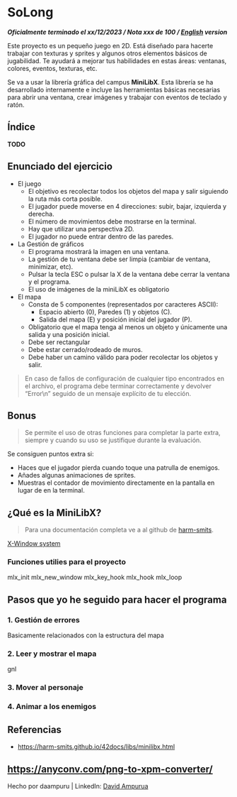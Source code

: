 # SoLong
***Oficialmente terminado el xx/12/2023 / Nota xxx de 100 / [English](README.md) version***

Este proyecto es un pequeño juego en 2D. Está diseñado para hacerte trabajar con texturas y sprites y algunos otros elementos básicos de jugabilidad. Te ayudará a mejorar tus habilidades en estas áreas: ventanas, colores, eventos, texturas, etc.

Se va a usar la librería gráfica del campus **MiniLibX**. Esta librería se ha desarrollado internamente e incluye las herramientas básicas necesarias para abrir una ventana, crear imágenes y trabajar con eventos de teclado y ratón.


## Índice
**TODO**


## Enunciado del ejercicio
  - El juego
    - El objetivo es recolectar todos los objetos del mapa y salir siguiendo la ruta más corta posible.
    - El jugador puede moverse en 4 direcciones: subir, bajar, izquierda y derecha.
    - El número de movimientos debe mostrarse en la terminal.
    - Hay que utilizar una perspectiva 2D.
    - El jugador no puede entrar dentro de las paredes.
  - La Gestión de gráficos
    - El programa mostrará la imagen en una ventana.
    - La gestión de tu ventana debe ser limpia (cambiar de ventana, minimizar, etc).
    - Pulsar la tecla ESC o pulsar la X de la ventana debe cerrar la ventana y el programa.
    - El uso de imágenes de la miniLibX es obligatorio
  - El mapa
    - Consta de 5 componentes (representados por caracteres ASCII):
      - Espacio abierto (0), Paredes (1) y objetos (C).
      - Salida del mapa (E) y posición inicial del jugador (P).
    - Obligatorio que el mapa tenga al menos un objeto y únicamente una salida y una posición inicial.
    -  Debe ser rectangular
    -  Debe estar cerrado/rodeado de muros.
    -  Debe haber un camino válido para poder recolectar los objetos y salir.

> En caso de fallos de configuración de cualquier tipo encontrados en el archivo, el programa debe terminar correctamente y devolver “Error\n” seguido de un mensaje explícito de tu elección.

## Bonus
>Se permite el uso de otras funciones para completar la parte extra,
siempre y cuando su uso se justifique durante la evaluación.

Se consiguen puntos extra si:
  - Haces que el jugador pierda cuando toque una patrulla de enemigos.
  - Añades algunas animaciones de sprites.
  - Muestras el contador de movimiento directamente en la pantalla en lugar de en la terminal.


## ¿Qué es la MiniLibX?
> Para una documentación completa ve a al github de [harm-smits](https://harm-smits.github.io/42docs/libs/minilibx).

[X-Window system](https://www.x.org/wiki/)

### Funciones utilies para el proyecto
mlx_init
mlx_new_window
mlx_key_hook
mlx_hook
mlx_loop

## Pasos que yo he seguido para hacer el programa
### 1. Gestión de errores
Basicamente relacionados con la estructura del mapa
### 2. Leer y mostrar el mapa
gnl
### 3. Mover al personaje
### 4. Animar a los enemigos



## Referencias
  - https://harm-smits.github.io/42docs/libs/minilibx.html



https://anyconv.com/png-to-xpm-converter/
---
Hecho por daampuru | LinkedIn: [David Ampurua](https://www.linkedin.com/in/david-ampurua)

